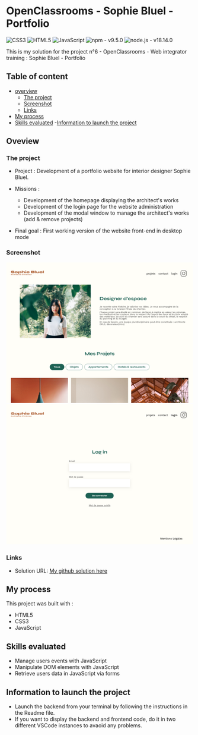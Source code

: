 # OpenClassrooms - Sophie Bluel - Portfolio

![CSS3](https://img.shields.io/static/v1?label=&message=CSS3&color=%23264de4&style=for-the-badge&logo=CSS3&logoColor=%23FFFFFF)
![HTML5](https://img.shields.io/static/v1?label=&message=HTML5&color=%23e34c26&style=for-the-badge&logo=HTML5&logoColor=%23FFFFFF)
![JavaScript](https://img.shields.io/static/v1?label=&message=JavaScript&color=%23F7DF1E&style=for-the-badge&logo=javascript&logoColor=%232c3e50)
![npm - v9.5.0](https://img.shields.io/static/v1?label=npm&message=v9.5.0&color=%23CB3837&style=for-the-badge&logo=npm&logoColor=white)
![node.js - v18.14.0](https://img.shields.io/static/v1?label=node.js&message=v18.14.0&color=%23339933&style=for-the-badge&logo=Node.js&logoColor=white)


This is my solution for the project n°6 - OpenClassrooms - Web integrator training : Sophie Bluel - Portfolio

## Table of content

- [overview](#overview)
    - [The project](#the-project)
    - [Screenshot](#screenshot)
    - [Links](#links)
- [My process](#my-process)
- [Skills evaluated](#skills-evaluated)
-[Information to launch the project](#information-to-launch-the-project)


## Oveview

### The project 

- Project : Development of a portfolio website for interior designer Sophie Bluel.

- Missions : 
    - Development of the homepage displaying the architect's works
    - Development of the login page for the website administration
    - Development of the modal window to manage the architect's works (add & remove projects)

- Final goal : First working version of the website front-end in desktop mode


### Screenshot

![Desktop solution screenshot - Homepage](./FrontEnd/assets/images/screenshot-desktop-sophie-bluel-portfolio-homepage.png)
![Desktop solution screenshot - Login page](./FrontEnd/assets/images/screenshot-desktop-sophie-bluel-portfolio-login.png)


### Links

- Solution URL: [My github solution here](https://github.com/Amalynn/oc-iw-p6-sophie-bluel)


## My process

This project was built with :

- HTML5
- CSS3
- JavaScript


## Skills evaluated

- Manage users events with JavaScript
- Manipulate DOM elements with JavaScript
- Retrieve users data in JavaScript via forms


## Information to launch the project

 - Launch the backend from your terminal by following the instructions in the Readme file.
 - If you want to display the backend and frontend code, do it in two different VSCode instances to avaoid any problems.
 
